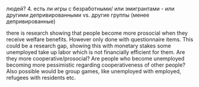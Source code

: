 людей?
4. есть ли игры с безработными/ или эмигрантами - или другими депривированными vs. другие группы (менее депривированные)

there is research showing that people become more prosocial when they receive welfare benefits. However only done with questionnaire items. This could be a research gap, showing this with monetary stakes
some unemployed take up labor which is not financially efficient for them. Are they more cooperative/prosocial?
Are people who become unemployed becoming more pessimistic regarding cooperativeness of other people?
Also possible would be group games, like unemployed with employed, refugees with residents etc. 